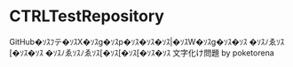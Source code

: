 # CTRLTestRepository
GitHub�ｿｽﾌテ�ｿｽX�ｿｽg�ｿｽp�ｿｽ�ｿｽ�ｿｽ|�ｿｽW�ｿｽg�ｿｽ�ｿｽ
�ｿｽﾉゑｿｽ[�ｿｽ�ｿｽ
�ｿｽﾉゑｿｽﾉゑｿｽ[�ｿｽ[�ｿｽ[�ｿｽ�ｿｽ
文字化け問題 by poketorena